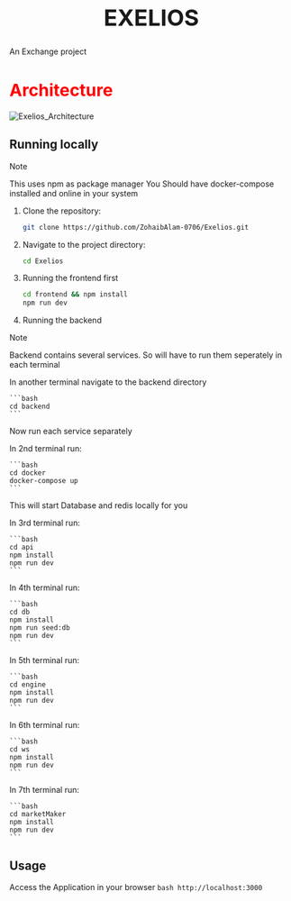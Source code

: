<h1 align="center" style="font-size: 40px;">EXELIOS</h1>

An Exchange project 

<h1 style="font-size: 30px; color: red">Architecture</h1>

![Exelios_Architecture](https://github.com/user-attachments/assets/c47b3e8c-7f5e-4c3d-9a1d-e7b1bd2ee060)

## Running locally

> [!Note]
> This uses npm as package manager 
> You Should have docker-compose installed and online in your system

1. Clone the repository:

    ```bash
    git clone https://github.com/ZohaibAlam-0706/Exelios.git    
    ```

2. Navigate to the project directory:

    ```bash
    cd Exelios
    ```

3. Running the frontend first

    ```bash
    cd frontend && npm install
    npm run dev
    ```


4. Running the backend

> [!Note]
> Backend contains several services. So will have to run them seperately in each terminal
    
In another terminal navigate to the backend directory

    ```bash
    cd backend  
    ``` 

Now run each service separately

In 2nd terminal run:
   
    ```bash
    cd docker 
    docker-compose up
    ```
This will start Database and redis locally for you

In 3rd terminal run:
   
    ```bash
    cd api 
    npm install
    npm run dev
    ```


In 4th terminal run:
   
    ```bash
    cd db
    npm install
    npm run seed:db
    npm run dev
    ```

In 5th terminal run:
 
    ```bash
    cd engine
    npm install
    npm run dev
    ```

In 6th terminal run:

    ```bash
    cd ws
    npm install
    npm run dev
    ```

In 7th terminal run:

    ```bash
    cd marketMaker
    npm install
    npm run dev
    ```

## Usage

Access the Application in your browser
    ```bash
    http://localhost:3000
    ```
